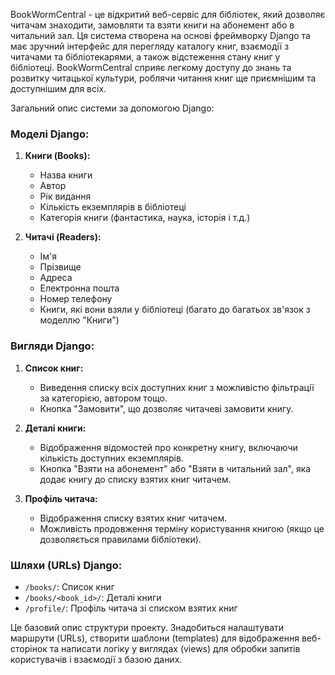 BookWormCentral - це відкритий веб-сервіс для бібліотек, який дозволяє читачам знаходити, замовляти та взяти книги на абонемент або в читальний зал. Ця система створена на основі фреймворку Django та має зручний інтерфейс для перегляду каталогу книг, взаємодії з читачами та бібліотекарями, а також відстеження стану книг у бібліотеці. BookWormCentral сприяє легкому доступу до знань та розвитку читацької культури, роблячи читання книг ще приємнішим та доступнішим для всіх.

Загальний опис системи за допомогою Django:

### Моделі Django:

1. **Книги (Books):**

   - Назва книги
   - Автор
   - Рік видання
   - Кількість екземплярів в бібліотеці
   - Категорія книги (фантастика, наука, історія і т.д.)

2. **Читачі (Readers):**
   - Ім'я
   - Прізвище
   - Адреса
   - Електронна пошта
   - Номер телефону
   - Книги, які вони взяли у бібліотеці (багато до багатьох зв'язок з моделлю "Книги")

### Вигляди Django:

1. **Список книг:**

   - Виведення списку всіх доступних книг з можливістю фільтрації за категорією, автором тощо.
   - Кнопка "Замовити", що дозволяє читачеві замовити книгу.

2. **Деталі книги:**

   - Відображення відомостей про конкретну книгу, включаючи кількість доступних екземплярів.
   - Кнопка "Взяти на абонемент" або "Взяти в читальний зал", яка додає книгу до списку взятих книг читачем.

3. **Профіль читача:**
   - Відображення списку взятих книг читачем.
   - Можливість продовження терміну користування книгою (якщо це дозволяється правилами бібліотеки).

### Шляхи (URLs) Django:

- `/books/`: Список книг
- `/books/<book_id>/`: Деталі книги
- `/profile/`: Профіль читача зі списком взятих книг

Це базовий опис структури проекту. Знадобиться налаштувати маршрути (URLs), створити шаблони (templates) для відображення веб-сторінок та написати логіку у виглядах (views) для обробки запитів користувачів і взаємодії з базою даних.
